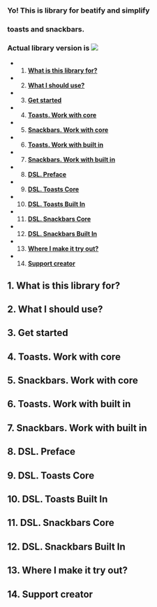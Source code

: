 ### Yo! This is library for beatify and simplify 
### toasts and snackbars.

### Actual library version is [![](https://www.jitpack.io/v/hardcoderdev/shiraseru.svg)](https://www.jitpack.io/#hardcoderdev/shiraseru)

* 1. [**What is this library for?**](#LibraryPreview)
* 2. [**What I should use?**](#SeparationConcept)
* 3. [**Get started**](#GetStarted)
* 4. [**Toasts. Work with core**](#ToastsCore)
* 5. [**Snackbars. Work with core**](#SnackbarsCore)
* 6. [**Toasts. Work with built in**](#ToastsBuiltIn)
* 7. [**Snackbars. Work with built in**](#SnackbarsBuiltIn)
* 8. [**DSL. Preface**](#DSLPreface)
* 9. [**DSL. Toasts Core**](#ToastsCoreDSL)
* 10. [**DSL. Toasts Built In**](#ToastsBuiltInDSL)
* 11. [**DSL. Snackbars Core**](#SnackbarsCoreDSL)
* 12. [**DSL. Snackbars Built In**](#SnackbarsBuiltIn)
* 13. [**Where I make it try out?**](#Samples)
* 14. [**Support creator**](#SupportCreator)


##  1. <a name='LibraryPreview?'></a>What is this library for? 
##  2. <a name='SeparationConcept'></a>What I should use? 
##  3. <a name='GetStarted'></a>Get started
##  4. <a name='ToastsCore'></a>Toasts. Work with core 
##  5. <a name='SnackbarsCore'></a>Snackbars. Work with core 
##  6. <a name='ToastsBuiltIn'></a>Toasts. Work with built in
##  7. <a name='SnackbarsBuiltIn'></a>Snackbars. Work with built in
##  8. <a name='DSLPreface'></a>DSL. Preface
##  9. <a name='ToastsCoreDSL'></a>DSL. Toasts Core
##  10. <a name='ToastsBuiltInDSL'></a>DSL. Toasts Built In
##  11. <a name='SnackbarsCoreDSL'></a>DSL. Snackbars Core
##  12. <a name='SnackbarsBuiltIn'></a>DSL. Snackbars Built In
##  13. <a name='Samples'></a>Where I make it try out?
##  14. <a name='SupportCreator'></a>Support creator
